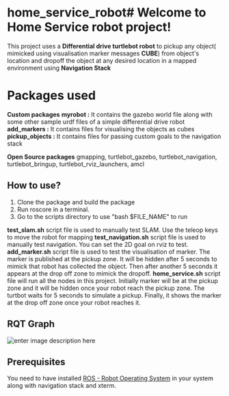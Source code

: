 # home_service_robot# Welcome to Home Service robot project!

This project uses a **Differential drive turtlebot robot** to pickup any object( mimicked using visualisation marker messages **CUBE**) from object's location and dropoff the object at any desired location in a mapped environment using **Navigation Stack**


# Packages used

**Custom packages**
**myrobot :** It contains the gazebo world file along with some other sample urdf files of a simple differential drive robot
**add_markers :** It contains files for visualising the objects as cubes
**pickup_objects :** It contains files for passing custom goals to the navigation stack

**Open Source packages**
gmapping, turtlebot_gazebo, turtlebot_navigation, turtlebot_bringup, turtlebot_rviz_launchers, amcl

## How to use?
1) Clone the package and build the package
2) Run roscore in a terminal.
2) Go to the scripts directory to use "bash $FILE_NAME" to run 

**test_slam.sh** script file is used to manually test SLAM. Use the teleop keys to move the robot for mapping
**test_navigation.sh** script file is used to manually test navigation. You can set the 2D goal on rviz to test.
**add_marker.sh** script file is used to test the visualisation of marker. The marker is published at the pickup zone. It will be hidden after 5 seconds to mimick that robot has collected the object. Then after another 5 seconds it appears at the drop off zone to mimick the dropoff.
**home_service.sh** script file will run all the nodes in this project. Initially marker will be at the pickup zone and it will be hidden once your robot reach the pickup zone. The turtbot waits for 5 seconds to simulate a pickup. Finally, it shows the marker at the drop off zone once your robot reaches it.


## RQT Graph

![enter image description here](https://drive.google.com/file/d/1Wp-WcqUdrb-gK-NyZaV4fW1PjYaDZ_Te/view?usp=sharing)

## Prerequisites

You need to have installed [ROS - Robot Operating System](http://www.ros.org/) in your system along with navigation stack and xterm.


